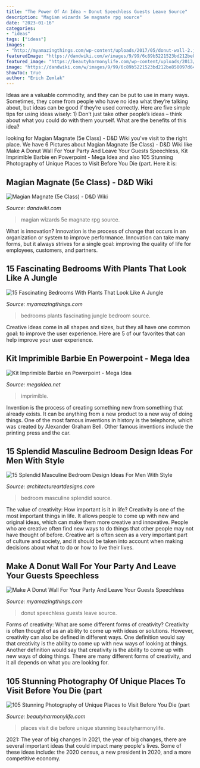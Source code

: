 ```yaml
---
title: "The Power Of An Idea ~ Donut Speechless Guests Leave Source"
description: "Magian wizards 5e magnate rpg source"
date: "2023-01-16"
categories:
- "ideas"
tags: ["ideas"]
images:
- "http://myamazingthings.com/wp-content/uploads/2017/05/donut-wall-2.jpg"
featuredImage: "https://dandwiki.com/w/images/9/99/6c89b5221523bd212be850097d646b32--mythical-creatures-enemies.jpg"
featured_image: "https://beautyharmonylife.com/wp-content/uploads/2013/12/201311071355215114-167450-800x1199.jpg"
image: "https://dandwiki.com/w/images/9/99/6c89b5221523bd212be850097d646b32--mythical-creatures-enemies.jpg"
ShowToc: true
author: "Erich Zemlak"
---
```



Ideas are a valuable commodity, and they can be put to use in many ways. Sometimes, they come from people who have no idea what they’re talking about, but ideas can be good if they’re used correctly. Here are five simple tips for using ideas wisely: 1) Don’t just take other people’s ideas – think about what you could do with them yourself. What are the benefits of this idea?

	

		
looking for Magian Magnate (5e Class) - D&amp;D Wiki you've visit to the right place. We have 6 Pictures about Magian Magnate (5e Class) - D&amp;D Wiki like Make A Donut Wall For Your Party And Leave Your Guests Speechless, Kit Imprimible Barbie en Powerpoint - Mega Idea and also 105 Stunning Photography of Unique Places to Visit Before You Die (part. Here it is:
		
    
## Magian Magnate (5e Class) - D&amp;D Wiki

<img loading=lazy src="https://dandwiki.com/w/images/9/99/6c89b5221523bd212be850097d646b32--mythical-creatures-enemies.jpg" onerror="this.onerror=null;this.src='https://tse2.mm.bing.net/th?id=OIP.Chi8-5yHGtPKsRLc8EunpQHaLH&amp;pid=15.1';" alt="Magian Magnate (5e Class) - D&amp;D Wiki">

_Source: dandwiki.com_

>magian wizards 5e magnate rpg source. 

	

What is innovation?
Innovation is the process of change that occurs in an organization or system to improve performance. Innovation can take many forms, but it always strives for a single goal: improving the quality of life for employees, customers, and partners.

    
## 15 Fascinating Bedrooms With Plants That Look Like A Jungle

<img loading=lazy src="http://myamazingthings.com/wp-content/uploads/2018/01/bedroom-plants-2.jpg" onerror="this.onerror=null;this.src='https://tse3.mm.bing.net/th?id=OIP.EX-M7pl48jsMIB9VjpqRRgHaKV&amp;pid=15.1';" alt="15 Fascinating Bedrooms With Plants That Look Like A Jungle">

_Source: myamazingthings.com_

>bedrooms plants fascinating jungle bedroom source. 

	

Creative ideas come in all shapes and sizes, but they all have one common goal: to improve the user experience. Here are 5 of our favorites that can help improve your user experience.

    
## Kit Imprimible Barbie En Powerpoint - Mega Idea

<img loading=lazy src="https://www.megaidea.net/wp-content/uploads/2021/05/Portada-Barbie-768x556.jpg" onerror="this.onerror=null;this.src='https://tse2.mm.bing.net/th?id=OIP.6aextSSkouJ0ywOlPWUc4QHaFX&amp;pid=15.1';" alt="Kit Imprimible Barbie en Powerpoint - Mega Idea">

_Source: megaidea.net_

>imprimible. 

	

Invention is the process of creating something new from something that already exists. It can be anything from a new product to a new way of doing things. One of the most famous inventions in history is the telephone, which was created by Alexander Graham Bell. Other famous inventions include the printing press and the car.

    
## 15 Splendid Masculine Bedroom Design Ideas For Men With Style

<img loading=lazy src="https://www.architectureartdesigns.com/wp-content/uploads/2015/04/250.jpg" onerror="this.onerror=null;this.src='https://tse2.mm.bing.net/th?id=OIP.g7KPCrjKy_-wwkiOy6NTeAHaE3&amp;pid=15.1';" alt="15 Splendid Masculine Bedroom Design Ideas For Men With Style">

_Source: architectureartdesigns.com_

>bedroom masculine splendid source. 

	

The value of creativity: How important is it in life?
Creativity is one of the most important things in life. It allows people to come up with new and original ideas, which can make them more creative and innovative. People who are creative often find new ways to do things that other people may not have thought of before. Creative art is often seen as a very important part of culture and society, and it should be taken into account when making decisions about what to do or how to live their lives.

    
## Make A Donut Wall For Your Party And Leave Your Guests Speechless

<img loading=lazy src="http://myamazingthings.com/wp-content/uploads/2017/05/donut-wall-2.jpg" onerror="this.onerror=null;this.src='https://tse3.mm.bing.net/th?id=OIP.0jXdk9mVc6iPmV5te-XtswHaLG&amp;pid=15.1';" alt="Make A Donut Wall For Your Party And Leave Your Guests Speechless">

_Source: myamazingthings.com_

>donut speechless guests leave source. 

	

Forms of creativity: What are some different forms of creativity?
Creativity is often thought of as an ability to come up with ideas or solutions. However, creativity can also be defined in different ways. One definition would say that creativity is the ability to come up with new ways of looking at things. Another definition would say that creativity is the ability to come up with new ways of doing things. There are many different forms of creativity, and it all depends on what you are looking for.

    
## 105 Stunning Photography Of Unique Places To Visit Before You Die (part

<img loading=lazy src="https://beautyharmonylife.com/wp-content/uploads/2013/12/201311071355215114-167450-800x1199.jpg" onerror="this.onerror=null;this.src='https://tse4.mm.bing.net/th?id=OIP.I6Y3uV68g-CFnEVBKDvGUwHaLG&amp;pid=15.1';" alt="105 Stunning Photography of Unique Places to Visit Before You Die (part">

_Source: beautyharmonylife.com_

>places visit die before unique stunning beautyharmonylife. 

	

2021: The year of big changes
In 2021, the year of big changes, there are several important ideas that could impact many people's lives. Some of these ideas include: the 2020 census, a new president in 2020, and a more competitive economy.

